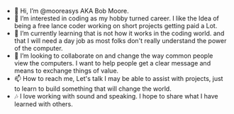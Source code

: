 - 👋 Hi, I’m @mooreasys AKA Bob Moore.
- 👀 I’m interested in coding as my hobby turned career.  I like the Idea of being a free lance coder working on short projects getting paid a Lot.
- 🌱 I’m currently learning that is not how it works in the coding world.  and that I will need a day job as most folks don't really understand the power of the computer.
- 💞️ I’m looking to collaborate on and change the way common people view the computers.  I want to help people get a clear message and means to exchange things of value.
- 📫 How to reach me, Let's talk I may be able to assist with projects, just to learn to build something that will change the world.
- 🎶 I love working with sound and speaking.  I hope to share what I have learned with others.

<!---
mooreasys/mooreasys is a ✨ special ✨ repository because its `README.md` (this file) appears on your GitHub profile.
You can click the Preview link to take a look at your changes.
--->
